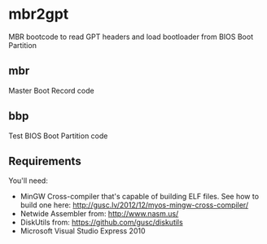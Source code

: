 mbr2gpt
=======

MBR bootcode to read GPT headers and load bootloader from BIOS Boot Partition

mbr
---

Master Boot Record code

bbp
---

Test BIOS Boot Partition code

Requirements
------------

You'll need:
* MinGW Cross-compiler that's capable of building ELF files. See how to build one here: http://gusc.lv/2012/12/myos-mingw-cross-compiler/
* Netwide Assembler from: http://www.nasm.us/
* DiskUtils from: https://github.com/gusc/diskutils
* Microsoft Visual Studio Express 2010
